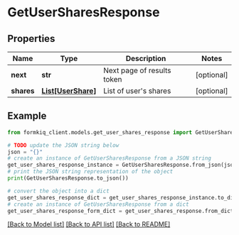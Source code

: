 # GetUserSharesResponse


## Properties

Name | Type | Description | Notes
------------ | ------------- | ------------- | -------------
**next** | **str** | Next page of results token | [optional] 
**shares** | [**List[UserShare]**](UserShare.md) | List of user&#39;s shares | [optional] 

## Example

```python
from formkiq_client.models.get_user_shares_response import GetUserSharesResponse

# TODO update the JSON string below
json = "{}"
# create an instance of GetUserSharesResponse from a JSON string
get_user_shares_response_instance = GetUserSharesResponse.from_json(json)
# print the JSON string representation of the object
print(GetUserSharesResponse.to_json())

# convert the object into a dict
get_user_shares_response_dict = get_user_shares_response_instance.to_dict()
# create an instance of GetUserSharesResponse from a dict
get_user_shares_response_form_dict = get_user_shares_response.from_dict(get_user_shares_response_dict)
```
[[Back to Model list]](../README.md#documentation-for-models) [[Back to API list]](../README.md#documentation-for-api-endpoints) [[Back to README]](../README.md)


